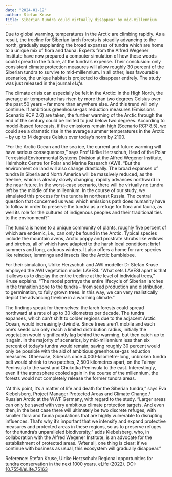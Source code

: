 ```yaml
---
date: "2024-01-12"
author: Stefan Kruse
title: Siberian tundra could virtually disappear by mid-millennium
---
```


<!--more-->

Due to global warming, temperatures in the Arctic are climbing rapidly. As a result, the treeline for Siberian larch forests is steadily advancing to the north, gradually supplanting the broad expanses of tundra which are home to a unique mix of flora and fauna. Experts from the Alfred Wegener Institute have now prepared a computer simulation of how these woods could spread in the future, at the tundra’s expense. Their conclusion: only consistent climate protection measures will allow roughly 30 percent of the Siberian tundra to survive to mid-millennium. In all other, less favourable scenarios, the unique habitat is projected to disappear entirely. The study was just released in the journal _eLife_.

The climate crisis can especially be felt in the Arctic: in the High North, the average air temperature has risen by more than two degrees Celsius over the past 50 years – far more than anywhere else. And this trend will only continue. If ambitious greenhouse-gas reduction measures (Emissions Scenario RCP 2.6) are taken, the further warming of the Arctic through the end of the century could be limited to just below two degrees. According to model-based forecasts, if the emissions remain high (Scenario RCP 8.5), we could see a dramatic rise in the average summer temperatures in the Arctic – by up to 14 degrees Celsius over today’s norm by 2100.

“For the Arctic Ocean and the sea ice, the current and future warming will have serious consequences,” says Prof Ulrike Herzschuh, Head of the Polar Terrestrial Environmental Systems Division at the Alfred Wegener Institute, Helmholtz Centre for Polar and Marine Research (AWI). “But the environment on land will also change drastically. The broad expanses of tundra in Siberia and North America will be massively reduced, as the treeline, which is already slowly changing, rapidly advances northward in the near future. In the worst-case scenario, there will be virtually no tundra left by the middle of the millennium. In the course of our study, we simulated this process for the tundra in northeast Russia. The central question that concerned us was: which emissions path does humanity have to follow in order to preserve the tundra as a refuge for flora and fauna, as well its role for the cultures of indigenous peoples and their traditional ties to the environment?”

The tundra is home to a unique community of plants, roughly five percent of which are endemic, i.e., can only be found in the Arctic. Typical species include the mountain avens, Arctic poppy and prostrate shrubs like willows and birches, all of which have adapted to the harsh local conditions: brief summers and long, arduous winters. It also offers a home for rare species like reindeer, lemmings and insects like the Arctic bumblebee.

For their simulation, Ulrike Herzschuh and AWI modeller Dr Stefan Kruse employed the AWI vegetation model LAVESI. “What sets LAVESI apart is that it allows us to display the entire treeline at the level of individual trees,” Kruse explains. “The model portrays the entire lifecycle of Siberian larches in the transition zone to the tundra – from seed production and distribution, to germination, to fully grown trees. In this way, we can very realistically depict the advancing treeline in a warming climate.”

The findings speak for themselves: the larch forests could spread northward at a rate of up to 30 kilometres per decade. The tundra expanses, which can’t shift to colder regions due to the adjacent Arctic Ocean, would increasingly dwindle. Since trees aren’t mobile and each one’s seeds can only reach a limited distribution radius, initially the vegetation would significantly lag behind the warming, but then catch up to it again. In the majority of scenarios, by mid-millennium less than six percent of today’s tundra would remain; saving roughly 30 percent would only be possible with the aid of ambitious greenhouse-gas reduction measures. Otherwise, Siberia’s once 4,000-kilometre-long, unbroken tundra belt would shrink to two patches, 2,500 kilometres apart, on the Taimyr Peninsula to the west and Chukotka Peninsula to the east. Interestingly, even if the atmosphere cooled again in the course of the millennium, the forests would not completely release the former tundra areas.

“At this point, it’s a matter of life and death for the Siberian tundra,” says Eva Klebelsberg, Project Manager Protected Areas and Climate Change / Russian Arctic at the WWF Germany, with regard to the study. “Larger areas can only be saved with very ambitious climate protection targets. And even then, in the best case there will ultimately be two discrete refuges, with smaller flora and fauna populations that are highly vulnerable to disrupting influences. That’s why it’s important that we intensify and expand protective measures and protected areas in these regions, so as to preserve refuges for the tundra’s unparalleled biodiversity,” adds Klebelsberg, who, in collaboration with the Alfred Wegener Institute, is an advocate for the establishment of protected areas. “After all, one thing is clear: if we continue with business as usual, this ecosystem will gradually disappear.”

Reference:
Stefan Kruse, Ulrike Herzschuh: Regional opportunities for tundra conservation in the next 1000 years. eLife (2022). DOI: [10.7554/eLife.75163](10.7554/eLife.75163)
